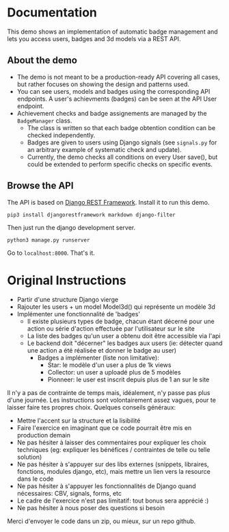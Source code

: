 # Documentation

This demo shows an implementation of automatic badge management and lets you access users, badges and 3d models via a REST API.


## About the demo

- The demo is not meant to be a production-ready API covering all cases, but rather focuses on showing the design and patterns used.
- You can see users, models and badges using the corresponding API endpoints. A user's achievments (badges) can be seen at the API User endpoint.
- Achievement checks and badge assignements are managed by the `BadgeManager` class.
  - The class is written so that each badge obtention condition can be checked independently.
  - Badges are given to users using Django signals (see `signals.py` for an arbitrary example of systematic check and update).
  - Currently, the demo checks all conditions on every User save(), but could be extended to perform specific checks on specific events.


## Browse the API

The API is based on [Django REST Framework](http://www.django-rest-framework.org/). Install it to run this demo.

    pip3 install djangorestframework markdown django-filter

Then just run the django development server.

    python3 manage.py runserver

Go to `localhost:8000`. That's it.


# Original Instructions

- Partir d'une structure Django vierge
- Rajouter les users + un model Model3d() qui représente un modèle 3d
- Implémenter une fonctionnalité de 'badges'
  - Il existe plusieurs types de badge, chacun étant décerné pour une action ou série d'action effectuée par l'utilisateur sur le site
  - La liste des badges qu'un user a obtenu doit être accessible via l'api
  - Le backend doit "décerner" les badges aux users (ie: détecter quand une action a été réalisée et donner le badge au user)
    - Badges a implémenter (liste non limitative):
      - Star: le modèle d'un user a plus de 1k views
      - Collector: un user a uploadé plus de 5 modèles
      - Pionneer: le user est inscrit depuis plus de 1 an sur le site


Il n'y a pas de contrainte de temps mais, idéalement, n'y passe pas plus d'une journée. Les instructions sont volontairement assez vagues, pour te laisser faire tes propres choix. Quelques conseils généraux:

- Mettre l'accent sur la structure et la lisibilité
- Faire l'exercice en imaginant que ce code pourrait être mis en production demain
- Ne pas hésiter à laisser des commentaires pour expliquer les choix techniques (eg: expliquer les bénéfices / contraintes de telle ou telle solution)
- Ne pas hésiter à s'appuyer sur des libs externes (snippets, libraires, fonctions, modules django, etc), mais mettre un lien vers la resource dans le code
- Ne pas hésiter à s'appuyer les fonctionnalités de Django quand nécessaires: CBV, signals, forms, etc
- Le cadre de l'exercice n'est pas limitatif: tout bonus sera apprécié :)
- Ne pas hésiter à nous poser des questions si besoin

Merci d'envoyer le code dans un zip, ou mieux, sur un repo github.
